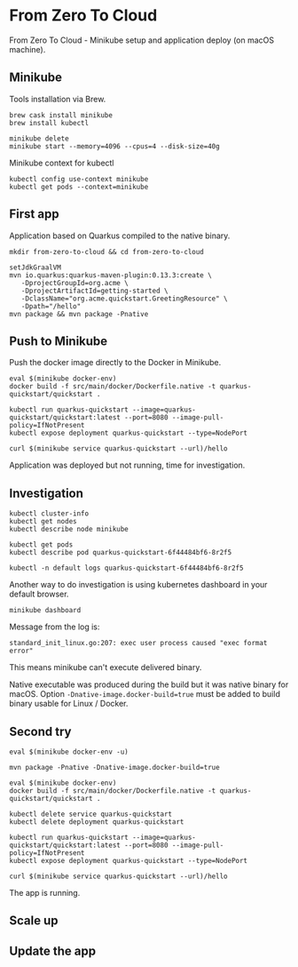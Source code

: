 # From Zero To Cloud
From Zero To Cloud - Minikube setup and application deploy (on macOS machine).

## Minikube
Tools installation via Brew.
```
brew cask install minikube
brew install kubectl

minikube delete
minikube start --memory=4096 --cpus=4 --disk-size=40g
```

Minikube context for kubectl
```
kubectl config use-context minikube
kubectl get pods --context=minikube
```

## First app
Application based on Quarkus compiled to the native binary.
```
mkdir from-zero-to-cloud && cd from-zero-to-cloud

setJdkGraalVM
mvn io.quarkus:quarkus-maven-plugin:0.13.3:create \
   -DprojectGroupId=org.acme \
   -DprojectArtifactId=getting-started \
   -DclassName="org.acme.quickstart.GreetingResource" \
   -Dpath="/hello"
mvn package && mvn package -Pnative
```

## Push to Minikube
Push the docker image directly to the Docker in Minikube.
```
eval $(minikube docker-env)
docker build -f src/main/docker/Dockerfile.native -t quarkus-quickstart/quickstart .

kubectl run quarkus-quickstart --image=quarkus-quickstart/quickstart:latest --port=8080 --image-pull-policy=IfNotPresent
kubectl expose deployment quarkus-quickstart --type=NodePort

curl $(minikube service quarkus-quickstart --url)/hello
```
Application was deployed but not running, time for investigation.

## Investigation
```
kubectl cluster-info
kubectl get nodes
kubectl describe node minikube

kubectl get pods
kubectl describe pod quarkus-quickstart-6f44484bf6-8r2f5

kubectl -n default logs quarkus-quickstart-6f44484bf6-8r2f5
```

Another way to do investigation is using kubernetes dashboard in your default browser.
```
minikube dashboard
```

Message from the log is:
```
standard_init_linux.go:207: exec user process caused "exec format error"
```
This means minikube can't execute delivered binary.

Native executable was produced during the build but it was native binary for macOS.
Option `-Dnative-image.docker-build=true` must be added to build binary usable for Linux / Docker.


## Second try
```
eval $(minikube docker-env -u)

mvn package -Pnative -Dnative-image.docker-build=true

eval $(minikube docker-env)
docker build -f src/main/docker/Dockerfile.native -t quarkus-quickstart/quickstart .

kubectl delete service quarkus-quickstart
kubectl delete deployment quarkus-quickstart

kubectl run quarkus-quickstart --image=quarkus-quickstart/quickstart:latest --port=8080 --image-pull-policy=IfNotPresent
kubectl expose deployment quarkus-quickstart --type=NodePort

curl $(minikube service quarkus-quickstart --url)/hello
```
The app is running.

## Scale up


## Update the app
